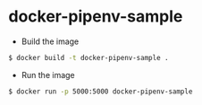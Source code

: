 # docker-pipenv-sample

* Build the image

```sh
$ docker build -t docker-pipenv-sample .
```

* Run the image

```sh
$ docker run -p 5000:5000 docker-pipenv-sample
```
